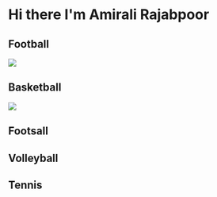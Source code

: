 # Hi there I'm Amirali Rajabpoor

## Football

<img src = "https://cdn.britannica.com/51/190751-050-147B93F7/soccer-ball-goal.jpg"> 

## Basketball

<img src = "https://en.m.wikipedia.org/wiki/File:LeBron_James_(51959977144)_(cropped2).jpg"> 

## Footsall 

## Volleyball

## Tennis
